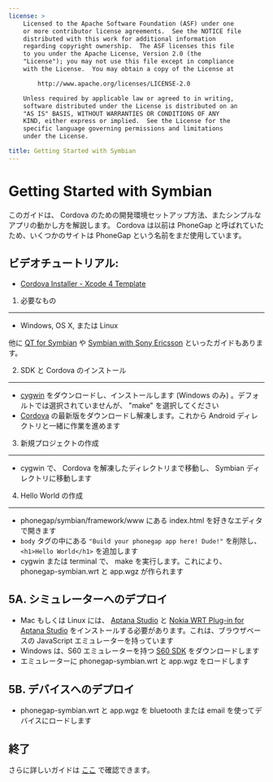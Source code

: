 ```yaml
---
license: >
    Licensed to the Apache Software Foundation (ASF) under one
    or more contributor license agreements.  See the NOTICE file
    distributed with this work for additional information
    regarding copyright ownership.  The ASF licenses this file
    to you under the Apache License, Version 2.0 (the
    "License"); you may not use this file except in compliance
    with the License.  You may obtain a copy of the License at

        http://www.apache.org/licenses/LICENSE-2.0

    Unless required by applicable law or agreed to in writing,
    software distributed under the License is distributed on an
    "AS IS" BASIS, WITHOUT WARRANTIES OR CONDITIONS OF ANY
    KIND, either express or implied.  See the License for the
    specific language governing permissions and limitations
    under the License.

title: Getting Started with Symbian
---
```


Getting Started with Symbian
============================

このガイドは、 Cordova のための開発環境セットアップ方法、またシンプルなアプリの動かし方を解説します。 Cordova は以前は PhoneGap と呼ばれていたため、いくつかのサイトは PhoneGap という名前をまだ使用しています。

ビデオチュートリアル:
----------------

- [Cordova Installer - Xcode 4 Template](http://www.youtube.com/v/R9zktJUN7AI?autoplay=1)


1. 必要なもの
---------------

- Windows, OS X, または Linux

他に [QT for Symbian](http://wiki.phonegap.com/w/page/16494811/PhoneGap-Symbian-%28Qt%29) や [Symbian with Sony Ericsson](http://wiki.phonegap.com/w/page/16494782/Getting-Started-with-PhoneGap-Symbian-(WRT-on-Sony-Ericsson)) といったガイドもあります。


2. SDK と Cordova のインストール
-------------------------

- [cygwin](http://www.cygwin.com/setup.exe) をダウンロードし、インストールします (Windows のみ) 。デフォルトでは選択されていませんが、 "make" を選択してください
- [Cordova](http://phonegap.com/download) の最新版をダウンロードし解凍します。これから Android ディレクトリと一緒に作業を進めます


3. 新規プロジェクトの作成
--------------------

- cygwin で、 Cordova を解凍したディレクトリまで移動し、 Symbian ディレクトリに移動します


4. Hello World の作成
--------------

- phonegap/symbian/framework/www にある index.html を好きなエディタで開きます
- `body` タグの中にある `"Build your phonegap app here! Dude!"` を削除し、 `<h1>Hello World</h1>` を追加します
- cygwin または terminal で、 make を実行します。これにより、 phonegap-symbian.wrt と app.wgz が作られます


5A. シミュレーターへのデプロイ
-----------------------

- Mac もしくは Linux には、 [Aptana Studio](http://www.aptana.org/products/studio2/download) と [Nokia WRT Plug-in for Aptana Studio](http://www.forum.nokia.com/info/sw.nokia.com/id/00d62bd8-4214-4c86-b608-5f11b94dad54/Nokia_WRT_Plug_in_for_Aptana_Studio.html) をインストールする必要があります。これは、ブラウザベースの JavaScript エミュレーターを持っています
- Windows は、S60 エミュレーターを持つ [S60 SDK](http://www.forum.nokia.com/info/sw.nokia.com/id/ec866fab-4b76-49f6-b5a5-af0631419e9c/S60_All_in_One_SDKs.html) をダウンロードします
- エミュレーターに phonegap-symbian.wrt と app.wgz をロードします


5B. デバイスへのデプロイ
--------------------

- phonegap-symbian.wrt と app.wgz を bluetooth または email を使ってデバイスにロードします


終了
-----

さらに詳しいガイドは [ここ](http://wiki.phonegap.com/w/page/16494780/Getting-Started-with-Phonegap-Nokia-WRT) で確認できます。

